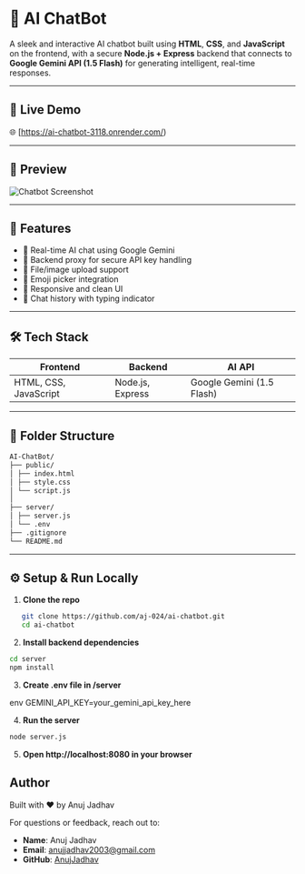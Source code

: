 # 🤖 AI ChatBot

A sleek and interactive AI chatbot built using **HTML**, **CSS**, and **JavaScript** on the frontend, with a secure **Node.js + Express** backend that connects to **Google Gemini API (1.5 Flash)** for generating intelligent, real-time responses.

---

## 🚀 Live Demo

🌐 [https://ai-chatbot-3118.onrender.com/)

---

## 📸 Preview

![Chatbot Screenshot](public/screenshot.png) <!-- Optional: Add a screenshot of your UI -->

---

## 🧠 Features

- 💬 Real-time AI chat using Google Gemini
- 🔐 Backend proxy for secure API key handling
- 📎 File/image upload support
- 🙂 Emoji picker integration
- 🎨 Responsive and clean UI
- 🔁 Chat history with typing indicator

---

## 🛠️ Tech Stack

| Frontend | Backend | AI API |
|----------|---------|--------|
| HTML, CSS, JavaScript | Node.js, Express | Google Gemini (1.5 Flash) |

---

## 📁 Folder Structure
```bash
AI-ChatBot/
├── public/
│ ├── index.html
│ ├── style.css
│ └── script.js
│
├── server/
│ ├── server.js
│ └── .env
├── .gitignore
└── README.md
```

---

## ⚙️ Setup & Run Locally

1. **Clone the repo**

```bash
   git clone https://github.com/aj-024/ai-chatbot.git
   cd ai-chatbot
```
2. **Install backend dependencies**

```bash
cd server
npm install
```
3. **Create .env file in /server**

env
GEMINI_API_KEY=your_gemini_api_key_here

4. **Run the server**

```bash
node server.js
```

5. **Open http://localhost:8080 in your browser**


## Author
Built with ❤️ by Anuj Jadhav

For questions or feedback, reach out to:
- **Name**: Anuj Jadhav
- **Email**: anujjadhav2003@gmail.com
- **GitHub**: [AnujJadhav](https://github.com/aj-024)


